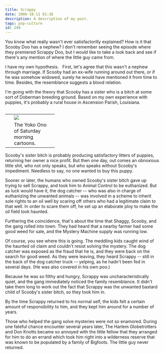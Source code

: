 ```yaml
---
title: Scrappy
date: 2006-10-11 01:36
description: A description of my post.
tags: pop-culture
id: 249
---
```

You know what really wasn't ever satisfactorilly explained?  How is it that Scooby Doo has a nephew?  I don't remember seeing the episode where they premiered Scrappy Doo, but I would like to take a look back and see if there's any mention of where the little guy came from.

I have my own hypothesis.
<span class="spanEndPreview">&nbsp;</span>
First, let's agree that this wasn't a nephew through marriage.  If Scooby had an ex-wife running around out there, or if he was somehow widowed, surely he would have mentioned it from time to time.  Besides, the resemblance suggests a blood relation.

I'm going with the theory that Scooby has a sister who is a bitch at some sort of Doberman breeding ground.  Based on my own experience with puppies, it's probably a rural house in Ascension Parish, Louisiana.

<table cellpadding="2" align="right"><tr><td width="5" rowspan="2"><spacer type="block" width="5" height="1"></td><td width="125" ><img src="/img/scrappy.jpg"></td></tr><tr><td class="caption" width="125">The Yoko Ono of Saturday morning cartoons.</td></tr></table>

Scooby's sister bitch is probably producing satisfactory litters of puppies, returning her owner a nice profit.  But then one day, out comes an obnoxious little shit, who not only speaks, but who speaks without Scooby's impediment.  Needless to say, no one wanted to buy this puppy.

Sooner or later, the humans who owned Scooby's sister bitch gave up trying to sell Scrappy, and took him to Animal Control to be euthanized.  But as luck would have it, the dog catcher -- who was also in charge of euthanizing the unwanted animals -- was involved in a scheme to inherit sole rights to an oil well by scaring off others who had a legitimate claim to that well.  In order to scare them off, he set up an elaborate ploy to make the  oil field look haunted.

Furthering the coincidence, that's about the time that Shaggy, Scooby, and the gang rolled into town.  They had heard that a nearby farmer had some good weed for sale, and the Mystery Machine supply was running low.

Of course, you see where this is going.  The meddling kids caught wind of the haunted oil claim and couldn't resist solving the mystery.  The dog catcher was exposed as the fraud that he is, and they were back on the search for good weed.  As they were leaving, they heard Scrappy -- still in the back of the dog catcher truck -- yelping, as he hadn't been fed in several days.  (He was also covered in his own poo.)

Because he was so filthy and hungry, Scrappy was uncharacteristically quiet, and the gang immediately noticed the family resemblance.  It didn't take them long to work out the fact that Scrappy was the unwanted bastard child of Scooby's sister bitch, so they took him in.

By the time Scrappy returned to his normal self, the kids felt a certain amount of responsibility to him, and they kept him around for a number of years.

Those who helped the gang solve mysteries were not so enamored.  During one fateful chance encounter several years later, The Harlem Globetrotters and Don Knotts became so annoyed with the little fellow that they arranged for him to do an errand which took him right into a wilderness reserve that was known to be populated by a family of Bigfoots.  The little guy never returned.

